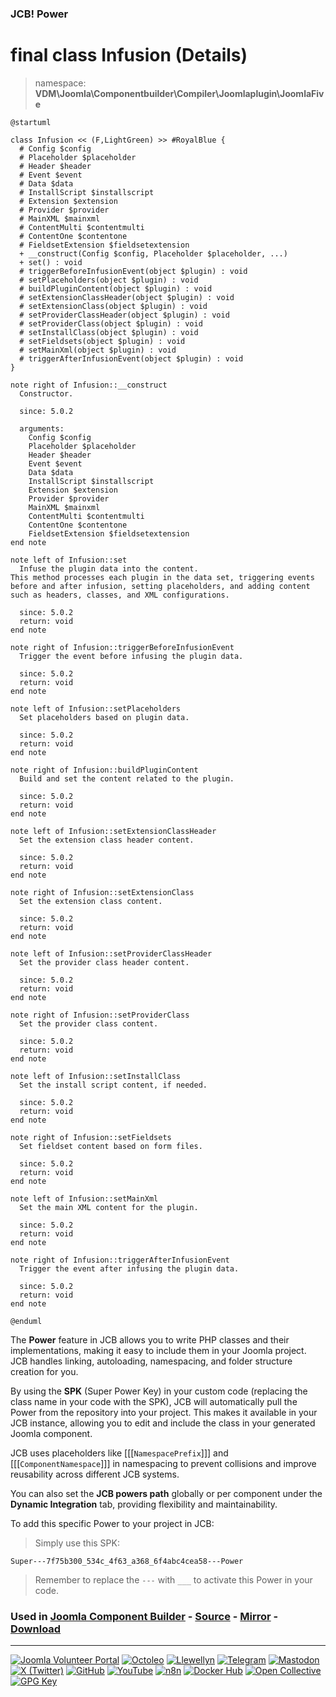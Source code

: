 ### JCB! Power
# final class Infusion (Details)
> namespace: **VDM\Joomla\Componentbuilder\Compiler\Joomlaplugin\JoomlaFive**

```uml
@startuml

class Infusion << (F,LightGreen) >> #RoyalBlue {
  # Config $config
  # Placeholder $placeholder
  # Header $header
  # Event $event
  # Data $data
  # InstallScript $installscript
  # Extension $extension
  # Provider $provider
  # MainXML $mainxml
  # ContentMulti $contentmulti
  # ContentOne $contentone
  # FieldsetExtension $fieldsetextension
  + __construct(Config $config, Placeholder $placeholder, ...)
  + set() : void
  # triggerBeforeInfusionEvent(object $plugin) : void
  # setPlaceholders(object $plugin) : void
  # buildPluginContent(object $plugin) : void
  # setExtensionClassHeader(object $plugin) : void
  # setExtensionClass(object $plugin) : void
  # setProviderClassHeader(object $plugin) : void
  # setProviderClass(object $plugin) : void
  # setInstallClass(object $plugin) : void
  # setFieldsets(object $plugin) : void
  # setMainXml(object $plugin) : void
  # triggerAfterInfusionEvent(object $plugin) : void
}

note right of Infusion::__construct
  Constructor.

  since: 5.0.2
  
  arguments:
    Config $config
    Placeholder $placeholder
    Header $header
    Event $event
    Data $data
    InstallScript $installscript
    Extension $extension
    Provider $provider
    MainXML $mainxml
    ContentMulti $contentmulti
    ContentOne $contentone
    FieldsetExtension $fieldsetextension
end note

note left of Infusion::set
  Infuse the plugin data into the content.
This method processes each plugin in the data set, triggering events
before and after infusion, setting placeholders, and adding content
such as headers, classes, and XML configurations.

  since: 5.0.2
  return: void
end note

note right of Infusion::triggerBeforeInfusionEvent
  Trigger the event before infusing the plugin data.

  since: 5.0.2
  return: void
end note

note left of Infusion::setPlaceholders
  Set placeholders based on plugin data.

  since: 5.0.2
  return: void
end note

note right of Infusion::buildPluginContent
  Build and set the content related to the plugin.

  since: 5.0.2
  return: void
end note

note left of Infusion::setExtensionClassHeader
  Set the extension class header content.

  since: 5.0.2
  return: void
end note

note right of Infusion::setExtensionClass
  Set the extension class content.

  since: 5.0.2
  return: void
end note

note left of Infusion::setProviderClassHeader
  Set the provider class header content.

  since: 5.0.2
  return: void
end note

note right of Infusion::setProviderClass
  Set the provider class content.

  since: 5.0.2
  return: void
end note

note left of Infusion::setInstallClass
  Set the install script content, if needed.

  since: 5.0.2
  return: void
end note

note right of Infusion::setFieldsets
  Set fieldset content based on form files.

  since: 5.0.2
  return: void
end note

note left of Infusion::setMainXml
  Set the main XML content for the plugin.

  since: 5.0.2
  return: void
end note

note right of Infusion::triggerAfterInfusionEvent
  Trigger the event after infusing the plugin data.

  since: 5.0.2
  return: void
end note

@enduml
```

The **Power** feature in JCB allows you to write PHP classes and their implementations,
making it easy to include them in your Joomla project. JCB handles linking, autoloading,
namespacing, and folder structure creation for you.

By using the **SPK** (Super Power Key) in your custom code (replacing the class name
in your code with the SPK), JCB will automatically pull the Power from the repository
into your project. This makes it available in your JCB instance, allowing you to edit
and include the class in your generated Joomla component.

JCB uses placeholders like [[[`NamespacePrefix`]]] and [[[`ComponentNamespace`]]] in
namespacing to prevent collisions and improve reusability across different JCB systems.

You can also set the **JCB powers path** globally or per component under the
**Dynamic Integration** tab, providing flexibility and maintainability.

To add this specific Power to your project in JCB:

> Simply use this SPK:
```
Super---7f75b300_534c_4f63_a368_6f4abc4cea58---Power
```
> Remember to replace the `---` with `___` to activate this Power in your code.

### Used in [Joomla Component Builder](https://www.joomlacomponentbuilder.com) - [Source](https://git.vdm.dev/joomla/Component-Builder) - [Mirror](https://github.com/vdm-io/Joomla-Component-Builder) - [Download](https://git.vdm.dev/joomla/pkg-component-builder/releases)

---
[![Joomla Volunteer Portal](https://img.shields.io/badge/-Joomla-gold?logo=joomla)](https://volunteers.joomla.org/joomlers/1396-llewellyn-van-der-merwe "Join Llewellyn on the Joomla Volunteer Portal: Shaping the Future Together!") [![Octoleo](https://img.shields.io/badge/-Octoleo-black?logo=linux)](https://git.vdm.dev/octoleo "--quiet") [![Llewellyn](https://img.shields.io/badge/-Llewellyn-ffffff?logo=gitea)](https://git.vdm.dev/Llewellyn "Collaborate and Innovate with Llewellyn on Git: Building a Better Code Future!") [![Telegram](https://img.shields.io/badge/-Telegram-blue?logo=telegram)](https://t.me/Joomla_component_builder "Join Llewellyn and the Community on Telegram: Building Joomla Components Together!") [![Mastodon](https://img.shields.io/badge/-Mastodon-9e9eec?logo=mastodon)](https://joomla.social/@llewellyn "Connect and Engage with Llewellyn on Joomla Social: Empowering Communities, One Post at a Time!") [![X (Twitter)](https://img.shields.io/badge/-X-black?logo=x)](https://x.com/llewellynvdm "Join the Conversation with Llewellyn on X: Where Ideas Take Flight!") [![GitHub](https://img.shields.io/badge/-GitHub-181717?logo=github)](https://github.com/Llewellynvdm "Build, Innovate, and Thrive with Llewellyn on GitHub: Turning Ideas into Impact!") [![YouTube](https://img.shields.io/badge/-YouTube-ff0000?logo=youtube)](https://www.youtube.com/@OctoYou "Explore, Learn, and Create with Llewellyn on YouTube: Your Gateway to Inspiration!") [![n8n](https://img.shields.io/badge/-n8n-black?logo=n8n)](https://n8n.io/creators/octoleo "Effortless Automation and Impactful Workflows with Llewellyn on n8n!") [![Docker Hub](https://img.shields.io/badge/-Docker-grey?logo=docker)](https://hub.docker.com/u/llewellyn "Llewellyn on Docker: Containerize Your Creativity!") [![Open Collective](https://img.shields.io/badge/-Donate-green?logo=opencollective)](https://opencollective.com/joomla-component-builder "Donate towards JCB: Help Llewellyn financially so he can continue developing this great tool!") [![GPG Key](https://img.shields.io/badge/-GPG-blue?logo=gnupg)](https://git.vdm.dev/Llewellyn/gpg "Unlock Trust and Security with Llewellyn's GPG Key: Your Gateway to Verified Connections!")